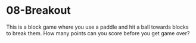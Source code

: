 # 08-Breakout
This is a block game where you use a paddle and hit a ball towards blocks to break them. How many points can you score before you get game over?

